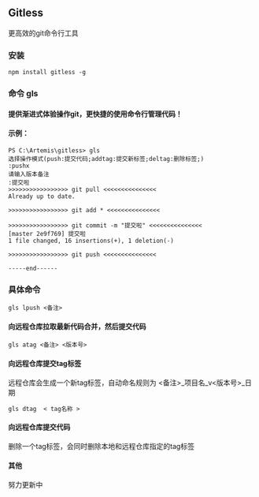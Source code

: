 ## Gitless
更高效的git命令行工具
### 安装
```  
npm install gitless -g
```  

### 命令 gls

#### 提供渐进式体验操作git，更快捷的使用命令行管理代码！
#### 示例：
```  
PS C:\Artemis\gitless> gls
选择操作模式(push:提交代码;addtag:提交新标签;deltag:删除标签;)
:pushx
请输入版本备注
:提交啦
>>>>>>>>>>>>>>>>> git pull <<<<<<<<<<<<<<<
Already up to date.

>>>>>>>>>>>>>>>>> git add * <<<<<<<<<<<<<<<

>>>>>>>>>>>>>>>>> git commit -m "提交啦" <<<<<<<<<<<<<<<
[master 2e9f769] 提交啦
1 file changed, 16 insertions(+), 1 deletion(-)

>>>>>>>>>>>>>>>>> git push <<<<<<<<<<<<<<<

-----end------
```
### 具体命令

```   
gls lpush <备注>
```  
#### 向远程仓库拉取最新代码合并，然后提交代码

```  
gls atag <备注> <版本号>
```  
#### 向远程仓库提交tag标签
远程仓库会生成一个新tag标签，自动命名规则为 <备注>_项目名_v<版本号>_日期

```  
gls dtag  < tag名称 >
```  
#### 向远程仓库提交代码
删除一个tag标签，会同时删除本地和远程仓库指定的tag标签

#### 其他
努力更新中

